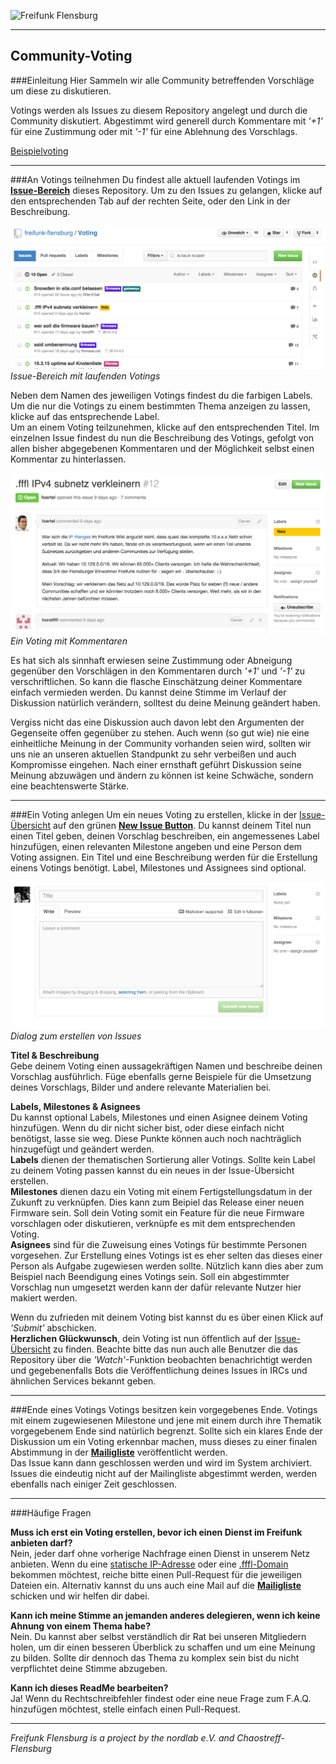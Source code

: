 ![Freifunk Flensburg](https://raw.githubusercontent.com/freifunk-flensburg/website/master/assets/images/freifunk-flensburg.png)

---
## Community-Voting
###Einleitung
Hier Sammeln wir alle Community betreffenden Vorschläge um diese zu diskutieren.

Votings werden als Issues zu diesem Repository angelegt und durch die Community diskutiert. Abgestimmt wird generell durch Kommentare mit *'+1'* für eine Zustimmung oder mit *'-1'* für eine Ablehnung des Vorschlags.

[Beispielvoting](https://github.com/freifunk-flensburg/Voting/issues/13)

---
###An Votings teilnehmen
Du findest alle aktuell laufenden Votings im [**Issue-Bereich**](https://github.com/freifunk-flensburg/Voting/issues) dieses Repository. Um zu den Issues zu gelangen, klicke auf den entsprechenden Tab auf der rechten Seite, oder den Link in der Beschreibung.

![Übersicht aller aktuellen Votings](/docs/media/issues.png)
*Issue-Bereich mit laufenden Votings*

Neben dem Namen des jeweiligen Votings findest du die farbigen Labels. Um die nur die Votings zu einem bestimmten Thema anzeigen zu lassen, klicke auf das entsprechende Label.  
Um an einem Voting teilzunehmen, klicke auf den entsprechenden Titel. Im einzelnen Issue findest du nun die Beschreibung des Votings, gefolgt von allen bisher abgegebenen Kommentaren und der Möglichkeit selbst einen Kommentar zu hinterlassen.

![Laufendes Voting](/docs/media/voting.png)
*Ein Voting mit Kommentaren*

Es hat sich als sinnhaft erwiesen seine Zustimmung oder Abneigung gegenüber den Vorschlägen in den Kommentaren durch *'+1'* und *'-1'* zu verschriftlichen. So kann die flasche Einschätzung deiner Kommentare einfach vermieden werden. Du kannst deine Stimme im Verlauf der Diskussion natürlich verändern, solltest du deine Meinung geändert haben.  

Vergiss nicht das eine Diskussion auch davon lebt den Argumenten der Gegenseite offen gegenüber zu stehen. Auch wenn (so gut wie) nie eine einheitliche Meinung in der Community vorhanden seien wird, sollten wir uns nie an unseren aktuellen Standpunkt zu sehr verbeißen und auch Kompromisse eingehen. Nach einer ernsthaft geführt Diskussion seine Meinung abzuwägen und ändern zu können ist keine Schwäche, sondern eine beachtenswerte Stärke.

---
###Ein Voting anlegen
Um ein neues Voting zu erstellen, klicke in der [Issue-Übersicht](https://github.com/freifunk-flensburg/Voting/issues) auf den grünen [**New Issue Button**](https://github.com/freifunk-flensburg/Voting/issues/new). Du kannst deinem Titel nun einen Titel geben, deinen Vorschlag beschreiben, ein angemessenes Label hinzufügen, einen relevanten Milestone angeben und eine Person dem Voting assignen. Ein Titel und eine Beschreibung werden für die Erstellung einens Votings benötigt. Label, Milestones und Assignees sind optional.

![Issue erstellen](/docs/media/new_issue.png)
*Dialog zum erstellen von Issues*

**Titel & Beschreibung**  
Gebe deinem Voting einen aussagekräftigen Namen und beschreibe deinen Vorschlag ausführlich. Füge ebenfalls gerne Beispiele für die Umsetzung deines Vorschlags, Bilder und andere relevante Materialien bei.

**Labels, Milestones & Asignees**  
Du kannst optional Labels, Milestones und einen Asignee deinem Voting hinzufügen. Wenn du dir nicht sicher bist, oder diese einfach nicht benötigst, lasse sie weg. Diese Punkte können auch noch nachträglich hinzugefügt und geändert werden.  
**Labels** dienen der thematischen Sortierung aller Votings. Sollte kein Label zu deinem Voting passen kannst du ein neues in der Issue-Übersicht erstellen.  
**Milestones** dienen dazu ein Voting mit einem Fertigstellungsdatum in der Zukunft zu verknüpfen. Dies kann zum Beipiel das Release einer neuen Firmware sein. Soll dein Voting somit ein Feature für die neue Firmware vorschlagen oder diskutieren, verknüpfe es mit dem entsprechenden Voting.  
**Asignees** sind für die Zuweisung eines Votings für bestimmte Personen vorgesehen. Zur Erstellung eines Votings ist es eher selten das dieses einer Person als Aufgabe zugewiesen werden sollte. Nützlich kann dies aber zum Beispiel nach Beendigung eines Votings sein. Soll ein abgestimmter Vorschlag nun umgesetzt werden kann der dafür relevante Nutzer hier makiert werden.


Wenn du zufrieden mit deinem Voting bist kannst du es über einen Klick auf *'Submit'* abschicken.  
**Herzlichen Glückwunsch**, dein Voting ist nun öffentlich auf der [Issue-Übersicht](https://github.com/freifunk-flensburg/Voting/issues) zu finden. Beachte bitte das nun auch alle Benutzer die das Repository über die *'Watch'*-Funktion beobachten benachrichtigt werden und gegebenenfalls Bots die Veröffentlichung deines Issues in IRCs und ähnlichen Services bekannt geben.

---
###Ende eines Votings
Votings besitzen kein vorgegebenes Ende. Votings mit einem zugewiesenen Milestone und jene mit einem durch ihre Thematik vorgegebenem Ende sind natürlich begrenzt.
Sollte sich ein klares Ende der Diskussion um ein Voting erkennbar machen, muss dieses zu einer finalen Abstimmung in der [**Mailigliste**](mailto:liste@freifunk-flensburg.de) veröffentlicht werden.  
Das Issue kann dann geschlossen werden und wird im System archiviert. Issues die eindeutig nicht auf der Mailingliste abgestimmt werden, werden ebenfalls nach einiger Zeit geschlossen.

---
###Häufige Fragen

**Muss ich erst ein Voting erstellen, bevor ich einen Dienst im Freifunk anbieten darf?**  
Nein, jeder darf ohne vorherige Nachfrage einen Dienst in unserem Netz anbieten. Wenn du eine [statische IP-Adresse](https://github.com/freifunk-flensburg/statische_ip_zuordnung/blob/master/static_ips) oder eine [.fffl-Domain](https://github.com/freifunk-flensburg/dns_fffl) bekommen möchtest, reiche bitte einen Pull-Request für die jeweiligen Dateien ein. Alternativ kannst du uns auch eine Mail auf die [**Mailigliste**](mailto:liste@freifunk-flensburg.de) schicken und wir helfen dir dabei.  

**Kann ich meine Stimme an jemanden anderes delegieren, wenn ich keine Ahnung von einem Thema habe?**  
Nein. Du kannst aber selbst verständlich dir Rat bei unseren Mitgliedern holen, um dir einen besseren Überblick zu schaffen und um eine Meinung zu bilden. Sollte dir dennoch das Thema zu komplex sein bist du nicht verpflichtet deine Stimme abzugeben.

**Kann ich dieses ReadMe bearbeiten?**  
Ja! Wenn du Rechtschreibfehler findest oder eine neue Frage zum F.A.Q. hinzufügen möchtest, stelle einfach einen Pull-Request.

---
*Freifunk Flensburg is a project by the nordlab e.V. and Chaostreff-Flensburg*
